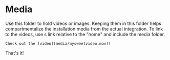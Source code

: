 # Media
Use this folder to hold videos or images. Keeping them in this folder helps compartmentalize the installation media from the actual integration. To link to the videos, use s link relative to the "home" and include the media folder.
```
Check out the [video](media/mysweetvideo.mov)!
```

That's it!

